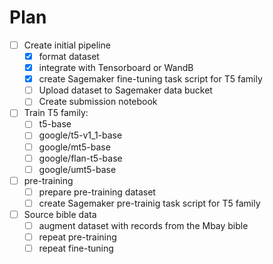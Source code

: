 # Plan

* [ ] Create initial pipeline
  * [X] format dataset
  * [X] integrate with Tensorboard or WandB
  * [X] create Sagemaker fine-tuning task script for T5 family
  * [ ] Upload dataset to Sagemaker data bucket
  * [ ] Create submission notebook
* [ ] Train T5 family:
  * [ ] t5-base
  * [ ] google/t5-v1_1-base
  * [ ] google/mt5-base
  * [ ] google/flan-t5-base
  * [ ] google/umt5-base
* [ ] pre-training
  * [ ] prepare pre-training dataset
  * [ ] create Sagemaker pre-trainig task script for T5 family
* [ ] Source bible data
  * [ ] augment dataset with records from the Mbay bible
  * [ ] repeat pre-training
  * [ ] repeat fine-tuning
